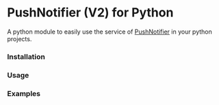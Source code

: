 # PushNotifier (V2) for Python
A python module to easily use the service of [PushNotifier](https://pushnotifier.de) in your python projects.

### Installation

### Usage

### Examples
